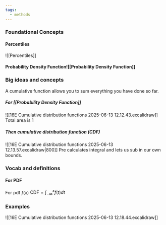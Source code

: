 ```yaml
---
tags:
  - methods
---
```

### Foundational Concepts
#### Percentiles
![[Percentiles]]
#### Probability Density Function![[Probability Density Function]]
### Big ideas and concepts
A cumulative function allows you to sum everything you have done so far. 
##### For [[Probability Density Function]]
![[16E Cumulative distribution functions 2025-06-13 12.12.43.excalidraw]]
Total area is 1

##### Then cumulative distribution function (CDF)
![[16E Cumulative distribution functions 2025-06-13 12.13.57.excalidraw|800]]
Pre calculates integral and lets us sub in our own bounds. 
### Vocab and definitions
#### For PDF
For pdf $f(x)$
$\textrm{CDF}=\int^x_{-\infty} f(t) dt$

### Examples
![[16E Cumulative distribution functions 2025-06-13 12.18.44.excalidraw]]
